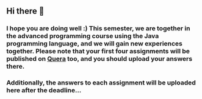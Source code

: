 ## Hi there 👋
### I hope you are doing well :) This semester, we are together in the advanced programming course using the Java programming language, and we will gain new experiences together. Please note that your first four assignments will be published on [Quera](https://www.quera.org) too, and you should upload your answers there.
### Additionally, the answers to each assignment will be uploaded here after the deadline...
<!--

**Here are some ideas to get you started:**

🙋‍♀️ A short introduction - what is your organization all about?
🌈 Contribution guidelines - how can the community get involved?
👩‍💻 Useful resources - where can the community find your docs? Is there anything else the community should know?
🍿 Fun facts - what does your team eat for breakfast?
🧙 Remember, you can do mighty things with the power of [Markdown](https://docs.github.com/github/writing-on-github/getting-started-with-writing-and-formatting-on-github/basic-writing-and-formatting-syntax)
-->
